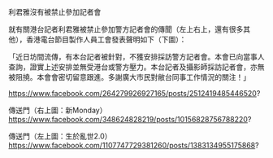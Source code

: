利君雅沒有被禁止參加記者會

就有關港台記者利君雅被禁止參加警方記者會的傳聞（左上右上，還有很多其他），香港電台節目製作人員工會發表聲明如下（下圖）：

「近日坊間流傳，有本台記者被針對，不獲安排採訪警方記者會。本會已向當事人查詢，證實上述安排並無受港台或警方壓力。本台記者及攝影師採訪記者會，亦無被阻撓。本會會密切留意跟進。多謝廣大市民對敝台同事工作情況的關注！」

https://www.facebook.com/264279926927165/posts/2512419485446520?

傳送門（右上圖：新Monday）
https://www.facebook.com/348624828219/posts/10156828756788220?

傳送門（左上圖：生於亂世2.0）
https://www.facebook.com/1107747729381260/posts/1383134955175868?